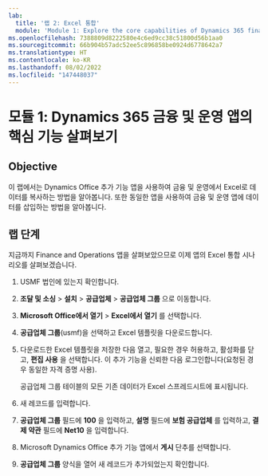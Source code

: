 ```yaml
---
lab:
  title: '랩 2: Excel 통합'
  module: 'Module 1: Explore the core capabilities of Dynamics 365 finance and operations apps'
ms.openlocfilehash: 7388809d8222580e4c6ed9cc38c51800d56b1aa0
ms.sourcegitcommit: 66b904b57adc52ee5c896858be0924d6778642a7
ms.translationtype: HT
ms.contentlocale: ko-KR
ms.lasthandoff: 08/02/2022
ms.locfileid: "147448037"
---
```

# <a name="module-1-explore-the-core-capabilities-of-dynamics-365-finance-and-operations-apps"></a>모듈 1: Dynamics 365 금융 및 운영 앱의 핵심 기능 살펴보기

## <a name="objective"></a>Objective

이 랩에서는 Dynamics Office 추가 기능 앱을 사용하여 금융 및 운영에서 Excel로 데이터를 복사하는 방법을 알아봅니다. 또한 동일한 앱을 사용하여 금융 및 운영 앱에 데이터를 삽입하는 방법을 알아봅니다.

## <a name="lab-steps"></a>랩 단계

지금까지 Finance and Operations 앱을 살펴보았으므로 이제 앱의 Excel 통합 시나리오를 살펴보겠습니다.

1. USMF 법인에 있는지 확인합니다. 

2. **조달 및 소싱** > **설치** > **공급업체** > **공급업체 그룹** 으로 이동합니다.

3. **Microsoft Office에서 열기** > **Excel에서 열기** 를 선택합니다.

4. **공급업체 그룹**(usmf)을 선택하고 Excel 템플릿을 다운로드합니다.

5. 다운로드한 Excel 템플릿을 저장한 다음 열고, 필요한 경우 허용하고, 활성화를 닫고, **편집 사용** 을 선택합니다. 이 추가 기능을 신뢰한 다음 로그인합니다(요청된 경우 동일한 자격 증명 사용).

    공급업체 그룹 테이블의 모든 기존 데이터가 Excel 스프레드시트에 표시됩니다.

6.  새 레코드를 입력합니다.

7. **공급업체 그룹** 필드에 **100** 을 입력하고, **설명** 필드에 **보험 공급업체** 를 입력하고, **결제 약관** 필드에 **Net10** 을 입력합니다.

8. Microsoft Dynamics Office 추가 기능 앱에서 **게시** 단추를 선택합니다.

9. **공급업체 그룹** 양식을 열어 새 레코드가 추가되었는지 확인합니다.

